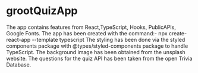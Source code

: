 # grootQuizApp
The app contains features from React,TypeScript, Hooks, PublicAPIs, Google Fonts.
The app has been created with the command:-
npx create-react-app <appname> --template typescript
The styling has been done via the styled components package with @types/styled-components package to handle TypeScript.
The background image has been obtained from the unsplash website.
The questions for the quiz API has been taken from the open Trivia Database.
